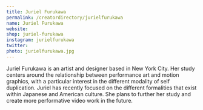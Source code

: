 ```yaml
---
title: Juriel Furukawa
permalink: /creatordirectory/jurielfurukawa
name: Juriel Furukawa
website: 
shop: juriel-furukawa
instagram: jurielfurukawa
twitter: 
photo: jurielfurukawa.jpg
---
```


Juriel Furukawa is an artist and designer based in New York City. Her study centers around the relationship between performance art and motion graphics, with a particular interest in the different modality of self duplication. Juriel has recently focused on the different formalities that exist within Japanese and American culture. She plans to further her study and create more performative video work in the future.